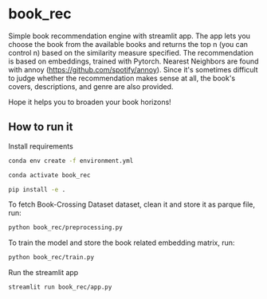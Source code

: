 # book_rec

Simple book recommendation engine with streamlit app. The app lets you choose the book from
the available books and returns the top n (you can control n) based on the similarity measure specified.
The recommendation is based on embeddings, trained with Pytorch. Nearest Neighbors are found with annoy (https://github.com/spotify/annoy). Since it's sometimes difficult to judge whether
the recommendation makes sense at all, the book's covers, descriptions, and genre are also provided.

Hope it helps you to broaden your book horizons!

## How to run it

Install requirements
```bash
conda env create -f environment.yml
```

```bash
conda activate book_rec
```

```bash
pip install -e .
```

To fetch Book-Crossing Dataset dataset, clean it and store it as parque file, run:
```bash
python book_rec/preprocessing.py
```

To train the model and store the book related embedding matrix, run:
```bash
python book_rec/train.py
```

Run the streamlit app
```bash
streamlit run book_rec/app.py
```
